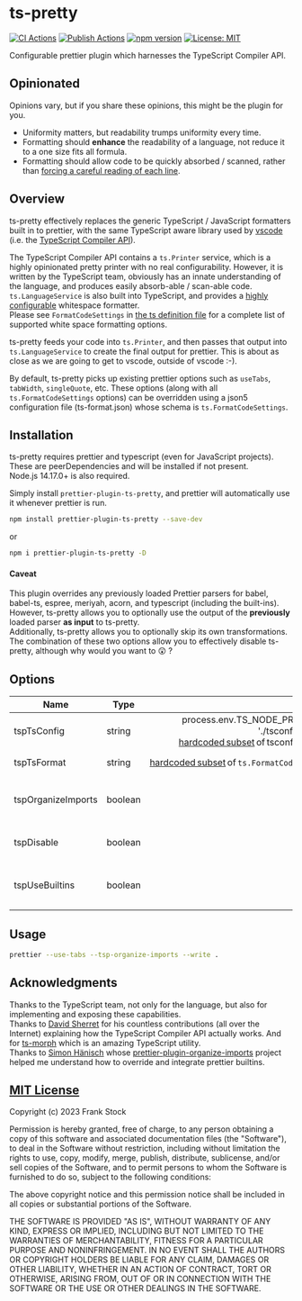 # ts-pretty
[![CI Actions](https://github.com/pcafstockf/ts-pretty/workflows/CI/badge.svg)](https://github.com/pcafstockf/ts-pretty/actions)
[![Publish Actions](https://github.com/pcafstockf/ts-pretty/workflows/NPM%20Publish/badge.svg)](https://github.com/pcafstockf/ts-pretty/actions)
[![npm version](https://badge.fury.io/js/ts-pretty.svg)](https://badge.fury.io/js/ts-pretty)
[![License: MIT](https://img.shields.io/badge/License-MIT-green.svg)](https://opensource.org/licenses/MIT)

Configurable prettier plugin which harnesses the TypeScript Compiler API.

## Opinionated
Opinions vary, but if you share these opinions, this might be the plugin for you.
* Uniformity matters, but readability trumps uniformity every time.
* Formatting should **enhance** the readability of a language, not reduce it to a one size fits all formula.
* Formatting should allow code to be quickly absorbed / scanned, rather than [forcing a careful reading of each line](https://github.com/pcafstockf/ts-pretty/blob/master/fixtures/one-size-fits-all.md).

## Overview

ts-pretty effectively replaces the generic TypeScript / JavaScript formatters built in to prettier, with the same TypeScript aware library used by
[vscode](https://code.visualstudio.com/Docs/languages/typescript) (i.e. the [TypeScript Compiler API](https://github.com/microsoft/TypeScript/wiki/Using-the-Compiler-API)).

The TypeScript Compiler API contains a `ts.Printer` service, which is a highly opinionated pretty printer with no real configurability. 
However, it is written by the TypeScript team, obviously has an innate understanding of the language, and produces easily absorb-able / scan-able code.  
`ts.LanguageService` is also built into TypeScript, and provides a [highly configurable](https://thejohnfreeman.github.io/TypeScript/interfaces/formatcodeoptions.html) whitespace formatter.  
Please see `FormatCodeSettings` in [the ts definition file](https://github.com/microsoft/TypeScript/blob/main/lib/typescript.d.ts) 
for a complete list of supported white space formatting options.

ts-pretty feeds your code into `ts.Printer`, and then passes that output into `ts.LanguageService` to create the final output for prettier. 
This is about as close as we are going to get to vscode, outside of vscode :-).

By default, ts-pretty picks up existing prettier options such as `useTabs`, `tabWidth`, `singleQuote`, etc.
These options (along with all `ts.FormatCodeSettings` options) can be overridden using a json5 configuration file (ts-format.json) whose schema is `ts.FormatCodeSettings`.  

## Installation
ts-pretty requires prettier and typescript (even for JavaScript projects).  These are peerDependencies and will be installed if not present.  
Node.js 14.17.0+ is also required.

Simply install `prettier-plugin-ts-pretty`, and prettier will automatically use it whenever prettier is run.

```bash
npm install prettier-plugin-ts-pretty --save-dev
```
or
```bash
npm i prettier-plugin-ts-pretty -D
```
#### Caveat
This plugin overrides any previously loaded Prettier parsers for babel, babel-ts, espree, meriyah, acorn, and typescript (including the built-ins).  
However, ts-pretty allows you to optionally use the output of the **previously** loaded parser **as input** to ts-pretty.  
Additionally, ts-pretty allows you to optionally skip its own transformations.  
The combination of these two options allow you to effectively disable ts-pretty, although why would you want to :astonished: ?

## Options
| Name        | Type  |    Default | Description                                   |
|------------------|-------|--------:|:----------------------------------------------|
|tspTsConfig       |string |process.env.TS_NODE_PROJECT `??`<br/>'./tsconfig.json' `??`<br />[hardcoded subset](https://github.com/pcafstockf/ts-pretty/blob/master/src/index.ts#L257) of tsconfig options | Path to a tsconfig.json file.                 |
|tspTsFormat       |string |[hardcoded subset](https://github.com/pcafstockf/ts-pretty/blob/master/src/index.ts#L17) of `ts.FormatCodeSettings` | Path to a ts-format.json file.                |
|tspOrganizeImports|boolean|false| [Removes unused, sorts by paths and names](https://devblogs.microsoft.com/typescript/announcing-typescript-2-8-2/#organize-imports).     |
|tspDisable        |boolean|false| Do not perform any ts-pretty transformations. |
|tspUseBuiltins    |boolean|false| Use a (appropriate) previously loaded parser. |

## Usage
```bash
prettier --use-tabs --tsp-organize-imports --write .
```



## Acknowledgments
Thanks to the TypeScript team, not only for the language, but also for implementing and exposing these capabilities.  
Thanks to [David Sherret](https://github.com/dsherret) for his countless contributions (all over the Internet) explaining how the TypeScript Compiler API actually works. 
And for [ts-morph](https://github.com/dsherret/ts-morph) which is an amazing TypeScript utility.  
Thanks to [Simon Hänisch](https://github.com/simonhaenisch) whose [prettier-plugin-organize-imports](https://github.com/simonhaenisch/prettier-plugin-organize-imports) project helped me understand how to override and integrate prettier builtins.

## [MIT License](https://choosealicense.com/licenses/mit/)

Copyright (c) 2023 Frank Stock

Permission is hereby granted, free of charge, to any person obtaining a copy
of this software and associated documentation files (the "Software"), to deal
in the Software without restriction, including without limitation the rights
to use, copy, modify, merge, publish, distribute, sublicense, and/or sell
copies of the Software, and to permit persons to whom the Software is
furnished to do so, subject to the following conditions:

The above copyright notice and this permission notice shall be included in all
copies or substantial portions of the Software.

THE SOFTWARE IS PROVIDED "AS IS", WITHOUT WARRANTY OF ANY KIND, EXPRESS OR
IMPLIED, INCLUDING BUT NOT LIMITED TO THE WARRANTIES OF MERCHANTABILITY,
FITNESS FOR A PARTICULAR PURPOSE AND NONINFRINGEMENT. IN NO EVENT SHALL THE
AUTHORS OR COPYRIGHT HOLDERS BE LIABLE FOR ANY CLAIM, DAMAGES OR OTHER
LIABILITY, WHETHER IN AN ACTION OF CONTRACT, TORT OR OTHERWISE, ARISING FROM,
OUT OF OR IN CONNECTION WITH THE SOFTWARE OR THE USE OR OTHER DEALINGS IN THE
SOFTWARE.
